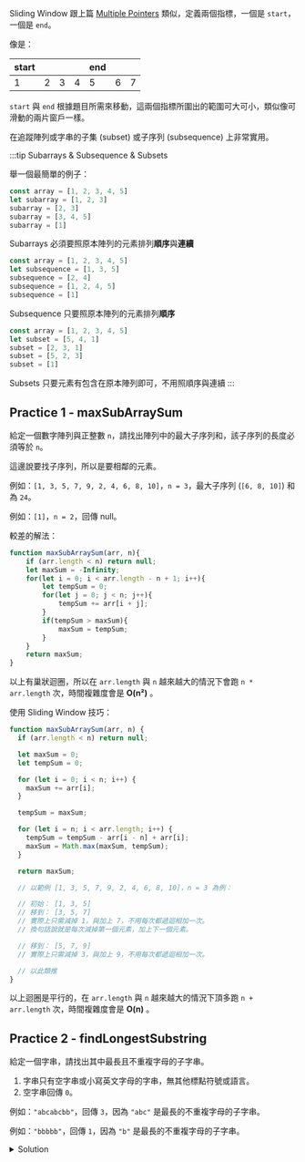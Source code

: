 <!-- Day 06 BO3 - Sliding Window -->

Sliding Window 跟上篇 [Multiple Pointers](./06-multiple-pointers.md) 類似，定義兩個指標，一個是 `start`，一個是 `end`。

像是：

| start |  |  |  | end |  |  |
|---|---|---|---|---|---|---|
| 1 | 2 | 3 | 4 | 5 | 6 | 7 |

`start` 與 `end` 根據題目所需來移動，這兩個指標所圍出的範圍可大可小，類似像可滑動的兩片窗戶一樣。

在追蹤陣列或字串的子集 (subset) 或子序列 (subsequence) 上非常實用。

:::tip
Subarrays & Subsequence & Subsets

舉一個最簡單的例子：
```js
const array = [1, 2, 3, 4, 5]
let subarray = [1, 2, 3]
subarray = [2, 3]
subarray = [3, 4, 5]
subarray = [1]
```
Subarrays 必須要照原本陣列的元素排列**順序**與**連續**

```js
const array = [1, 2, 3, 4, 5]
let subsequence = [1, 3, 5]
subsequence = [2, 4]
subsequence = [1, 2, 4, 5]
subsequence = [1]
```
Subsequence 只要照原本陣列的元素排列**順序**

```js
const array = [1, 2, 3, 4, 5]
let subset = [5, 4, 1]
subset = [2, 3, 1]
subset = [5, 2, 3]
subset = [1]
```
Subsets 只要元素有包含在原本陣列即可，不用照順序與連續
:::

## Practice 1 - maxSubArraySum

給定一個數字陣列與正整數 `n`，請找出陣列中的最大子序列和，該子序列的長度必須等於 `n`。

這邊說要找子序列，所以是要相鄰的元素。

例如：`[1, 3, 5, 7, 9, 2, 4, 6, 8, 10]`，`n = 3`，最大子序列 (`[6, 8, 10]`) 和為 `24`。

例如：`[1]`，`n = 2`，回傳 null。

較差的解法：

```js
function maxSubArraySum(arr, n){
    if (arr.length < n) return null;
    let maxSum = -Infinity;
    for(let i = 0; i < arr.length - n + 1; i++){
        let tempSum = 0;
        for(let j = 0; j < n; j++){
            tempSum += arr[i + j];
        }
        if(tempSum > maxSum){
            maxSum = tempSum;
        }
    }
    return maxSum;
}
```

以上有巢狀迴圈，所以在 `arr.length` 與 `n` 越來越大的情況下會跑 `n * arr.length` 次，時間複雜度會是 **O(n²)** 。

使用 Sliding Window 技巧：

```js
function maxSubArraySum(arr, n) {
  if (arr.length < n) return null;

  let maxSum = 0;
  let tempSum = 0;

  for (let i = 0; i < n; i++) {
    maxSum += arr[i];
  }

  tempSum = maxSum;

  for (let i = n; i < arr.length; i++) {
    tempSum = tempSum - arr[i - n] + arr[i];
    maxSum = Math.max(maxSum, tempSum);
  }

  return maxSum;

  // 以範例 [1, 3, 5, 7, 9, 2, 4, 6, 8, 10]，n = 3 為例：

  // 初始： [1, 3, 5]
  // 移到： [3, 5, 7]
  // 實際上只需減掉 1，與加上 7，不用每次都遞迴相加一次。
  // 換句話說就是每次減掉第一個元素，加上下一個元素。

  // 移到： [5, 7, 9]
  // 實際上只需減掉 3，與加上 9，不用每次都遞迴相加一次。

  // 以此類推
}
```

以上迴圈是平行的，在 `arr.length` 與 `n` 越來越大的情況下頂多跑 `n + arr.length` 次，時間複雜度會是 **O(n)** 。

## Practice 2 - findLongestSubstring

給定一個字串，請找出其中最長且不重複字母的子字串。

1. 字串只有空字串或小寫英文字母的字串，無其他標點符號或語言。
2. 空字串回傳 `0`。

例如：`"abcabcbb"`，回傳 `3`，因為 `"abc"` 是最長的不重複字母的子字串。

例如：`"bbbbb"`，回傳 `1`，因為 `"b"` 是最長的不重複字母的子字串。

<details>
  <summary>Solution</summary>

  以 `'abccba'` 為例：

  | start |  |  |  |  |  |
  |---|---|---|---|---|---|
  | end |  |  |  |  |  |
  | a | b | c | c | b | a |

  檢查目前 *end* 指到的字元 `a` 有沒有出現過，
  
  沒有的話將目前 *end* 指到的字元 `a` 用 Frequency Counter 技巧記錄到物件內，紀錄 `a` 的 `index` ，

  紀錄一下目前 *start* 到 *end* 範圍的長度

  最後移動 *end* 到下一格。

  | start |  |  |  |  |  |
  |---|---|---|---|---|---|
  |  | end |  |  |  |  |
  | a | b | c | c | b | a |

  `b` 也沒出現過重複上述動作。

  | start |  |  |  |  |  |
  |---|---|---|---|---|---|
  |  |  | end |  |  |  |
  | a | b | c | c | b | a |

  `c` 也沒出現過重複上述動作。

  | start |  |  |  |  |  |
  |---|---|---|---|---|---|
  |  |  |  | end |  |  |
  | a | b | c | c | b | a |

  `c` 有出現過了，上次出現的位置是 `2` ，

  所以只好移動 *start* 到上次出現的位置的下一格，以排除之前出現過的字元。

  |  |  |  | start |  |  |
  |---|---|---|---|---|---|
  |  |  |  | end |  |  |
  | a | b | c | c | b | a |

  紀錄 `c` 的**新**出現過的位置 `index` 等於 `3` ，

  紀錄一下目前 *start* 到 *end* 範圍的長度

  最後移動 *end* 到下一格。

  |  |  |  | start |  |  |
  |---|---|---|---|---|---|
  |  |  |  |  | end |  |
  | a | b | c | c | b | a |

  `b` 雖然有出現過，但上次出現的位置是 `1` ，目前 `start` 的位置是 `3` ，已經排除該字元了，所以不用變更 `start` 的位置。

  紀錄 `b` 的**新**出現過的位置 `index` 等於 `4` ，

  紀錄一下目前 *start* 到 *end* 範圍的長度

  最後移動 *end* 到下一格。

  以此類推直到 *end* 移到陣列最後一個位置。

  ```js
  function findLongestSubstring(str) {
    // 字串小於等於 1 個字元，直接回傳字串長度;
    if (str.length <= 1) return str.length;

    // 此解法也有用到 Frequency Counter 技巧來紀錄每個字元最後出現的位置。
    let longest = 0;
    let seen = {};
    let start = 0;

    for (let i = 0; i < str.length; i++) {
      let char = str[i];

      //  檢查有無出現過且出現過的位置比 start 還後面，則移動 start 到上次出現過的位置的後一格
      if (obj.hasOwnProperty(char) && obj[char] >= start) {
          start = obj[char] + 1;
      }

      // 將目前的字串長度跟之前的最長字串長度比較，取最長的。
      longest = Math.max(longest, i - start + 1);

      // 更新目前字元出現的位置。
      seen[char] = i;
    }

    return longest;
  }
  ```
</details>
